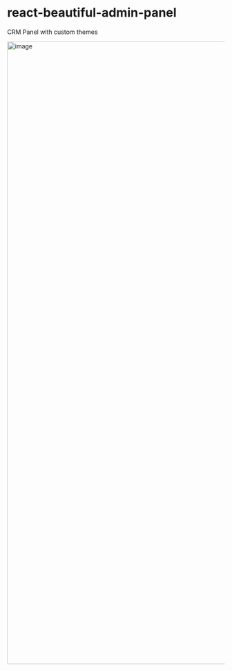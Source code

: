 # react-beautiful-admin-panel
CRM Panel with custom themes

<img width="1440" alt="image" src="https://user-images.githubusercontent.com/80846729/168650542-1a9a0e09-aa72-4bd9-a6d3-63a4225b7a64.png">
